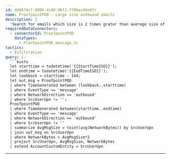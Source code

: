 ```yaml
---
id: dd9674cf-898b-4c80-96f1-f70bec66e6fc
name: ProofpointPOD - Large size outbound emails
description: |
  'Search for emails which size is 2 times grater than average size of outbound email for user.'
requiredDataConnectors:
  - connectorId: ProofpointPOD
    dataTypes:
      - ProofpointPOD_message_CL
tactics:
  - Exfiltration
query: |-
  ```kusto
  let starttime = todatetime('{{StartTimeISO}}');
  let endtime = todatetime('{{EndTimeISO}}');
  let lookback = starttime - 14d;
  let out_msg = ProofpointPOD
  | where TimeGenerated between (lookback..starttime)
  | where EventType == 'message'
  | where NetworkDirection == 'outbound'
  | where SrcUserUpn != '';
  ProofpointPOD
  | where TimeGenerated between(starttime..endtime)
  | where EventType == 'message'
  | where NetworkDirection == 'outbound'
  | where SrcUserUpn != ''
  | summarize AvgMsgSize = toint(avg(NetworkBytes)) by SrcUserUpn
  | join out_msg on SrcUserUpn
  | where NetworkBytes > AvgMsgSize*2
  | project SrcUserUpn, AvgMsgSize, NetworkBytes
  | extend AccountCustomEntity = SrcUserUpn
  ```
---
```


